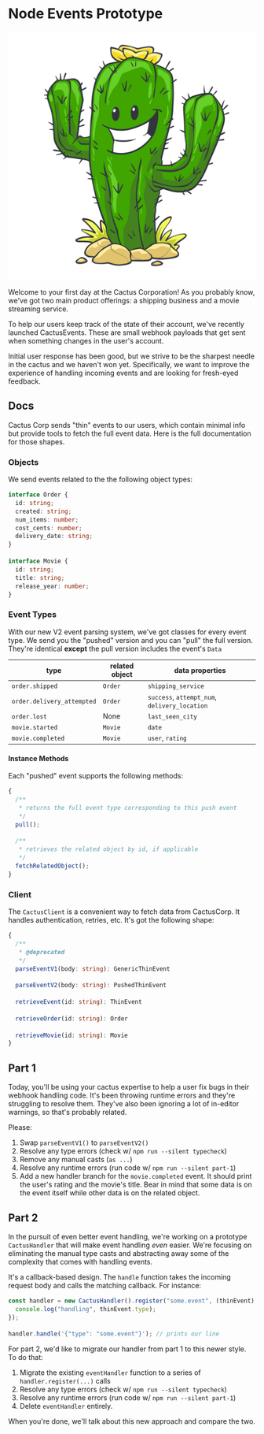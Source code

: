 # Node Events Prototype

![](./misc/cactus.jpg)

Welcome to your first day at the Cactus Corporation! As you probably know, we've got two main product offerings: a shipping business and a movie streaming service.

To help our users keep track of the state of their account, we've recently launched CactusEvents. These are small webhook payloads that get sent when something changes in the user's account.

Initial user response has been good, but we strive to be the sharpest needle in the cactus and we haven't won yet. Specifically, we want to improve the experience of handling incoming events and are looking for fresh-eyed feedback.

## Docs

Cactus Corp sends "thin" events to our users, which contain minimal info but provide tools to fetch the full event data. Here is the full documentation for those shapes.

### Objects

We send events related to the the following object types:

```ts
interface Order {
  id: string;
  created: string;
  num_items: number;
  cost_cents: number;
  delivery_date: string;
}

interface Movie {
  id: string;
  title: string;
  release_year: number;
}
```

### Event Types

With our new V2 event parsing system, we've got classes for every event type. We send you the "pushed" version and you can "pull" the full version. They're identical **except** the pull version includes the event's `Data`

| type                       | related object | data properties                               |
| -------------------------- | -------------- | --------------------------------------------- |
| `order.shipped`            | `Order`        | `shipping_service`                            |
| `order.delivery_attempted` | `Order`        | `success`, `attempt_num`, `delivery_location` |
| `order.lost`               | None           | `last_seen_city`                              |
| `movie.started`            | `Movie`        | `date`                                        |
| `movie.completed`          | `Movie`        | `user`, `rating`                              |

#### Instance Methods

Each "pushed" event supports the following methods:

```ts
{
  /**
   * returns the full event type corresponding to this push event
   */
  pull();

  /**
   * retrieves the related object by id, if applicable
   */
  fetchRelatedObject();
}
```

### Client

The `CactusClient` is a convenient way to fetch data from CactusCorp. It handles authentication, retries, etc. It's got the following shape:

```ts
{
  /**
   * @deprecated
   */
  parseEventV1(body: string): GenericThinEvent

  parseEventV2(body: string): PushedThinEvent

  retrieveEvent(id: string): ThinEvent

  retrieveOrder(id: string): Order

  retrieveMovie(id: string): Movie
}
```

## Part 1

Today, you'll be using your cactus expertise to help a user fix bugs in their webhook handling code. It's been throwing runtime errors and they're struggling to resolve them. They've also been ignoring a lot of in-editor warnings, so that's probably related.

Please:

1. Swap `parseEventV1()` to `parseEventV2()`
2. Resolve any type errors (check w/ `npm run --silent typecheck`)
3. Remove any manual casts (`as ...`)
4. Resolve any runtime errors (run code w/ `npm run --silent part-1`)
5. Add a new handler branch for the `movie.completed` event. It should print the user's rating and the movie's title. Bear in mind that some data is on the event itself while other data is on the related object.

## Part 2

In the pursuit of even better event handling, we're working on a prototype `CactusHandler` that will make event handling _even_ easier. We're focusing on eliminating the manual type casts and abstracting away some of the complexity that comes with handling events.

It's a callback-based design. The `handle` function takes the incoming request body and calls the matching callback. For instance:

```ts
const handler = new CactusHandler().register("some.event", (thinEvent) => {
  console.log("handling", thinEvent.type);
});

handler.handle('{"type": "some.event"}'); // prints our line
```

For part 2, we'd like to migrate our handler from part 1 to this newer style. To do that:

1. Migrate the existing `eventHandler` function to a series of `handler.register(...)` calls
2. Resolve any type errors (check w/ `npm run --silent typecheck`)
3. Resolve any runtime errors (run code w/ `npm run --silent part-1`)
4. Delete `eventHandler` entirely.

When you're done, we'll talk about this new approach and compare the two.
